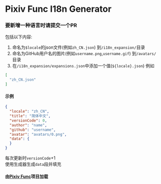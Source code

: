# Pixiv Func I18n Generator

### 要新增一种语言时请提交一个PR

包括以下内容:

1. 命名为`$locale`的json文件(例如`zh_CN.json`) 到`/i18n_expansion/`目录
2. 命名为GitHub用户名的图片(例如`username.png`,`username.gif`) 到`/avatars/`目录
3. 在`/i18n_expansion/expansions.json`中添加一个值(`${locale}.json`) 例如

```json
[
  "zh_CN.json"
]
```

#### 示例

```json
{
  "locale": "zh_CN",
  "title": "简体中文",
  "versionCode": 0,
  "author": "name",
  "github": "username",
  "avatar": "avatars/0.png",
  "data": {
  }
}
```

每次更新时`versionCode`+1  
使用生成器生成`data`段并填充

#### 由[Pixiv Func](https://github.com/git-xiaocao/pixiv_func_mobile)项目加载
